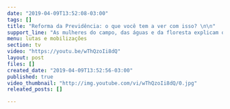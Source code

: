 ```yaml
---
date: "2019-04-09T13:52:08-03:00"
tags: []
title: "Reforma da Previdência: o que você tem a ver com isso? \n\n"
support_line: "As mulheres do campo, das águas e da floresta explicam o que você tem a ver com essa proposta de Reforma da Previdência!"
menu: lutas e mobilizações
section: tv
video: "https://youtu.be/wThQzoIi8dQ"
layout: post
files: []
created_date: "2019-04-09T13:52:56-03:00"
published: true
video_thumbnail: "http://img.youtube.com/vi/wThQzoIi8dQ/0.jpg"
releated_posts: []

---
```

